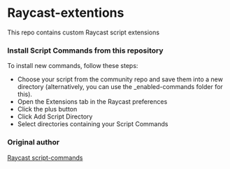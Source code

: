 # Raycast-extentions

This repo contains custom Raycast script extensions

### Install Script Commands from this repository
To install new commands, follow these steps:

- Choose your script from the community repo and save them into a new directory (alternatively, you can use the _enabled-commands folder for this).
- Open the Extensions tab in the Raycast preferences
- Click the plus button
- Click Add Script Directory
- Select directories containing your Script Commands

### Original author

[Raycast script-commands](https://github.com/raycast/script-commands)
